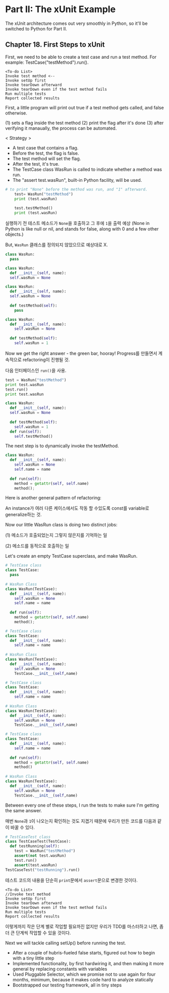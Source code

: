 # Part II: The xUnit Example
The xUnit architecture comes out very smoothly in Python, so it'll be switched to Python for Part II.

## Chapter 18. First Steps to xUnit
First, we need to be able to create a test case and run a test method. 
For example: TestCase("testMethod").run().


```
<To-do List>
Invoke test method <--
Invoke setUp first
Invoke tearDown afterward
Invoke tearDown even if the test method fails 
Run multiple tests
Report collected results
```

First, a little program will print out true if a test method gets called, and false otherwise.

(1) sets a flag inside the test method
(2) print the flag after it's done
(3) after verifying it manaually, the process can be automated.


< Strategy >

- A test case that contains a flag.
- Before the test, the flag is false.
- The test method will set the flag.
- After the test, it's true.
- The TestCase class WasRun is called to indicate whether a method was run.
- The "assert test.wasRun",  built-in Python facility, will be used.

```python
# to print "None" before the method was run, and "1" afterward. 
    test= WasRun("testMethod") 
    print (test.wasRun)
    
    test.testMethod() 
    print (test.wasRun)
```







실행하기 전 테스트 메소드가  `None`을 호출하고 그 후에 `1`을 출력 예상 (None in Python 
is like null or nil, and stands for false, along with 0 and a few other objects.)

But, `WasRun` 클래스를 정의되지 않았으므로 예상대로 X.
```python
class WasRun:
  pass
```

```python
class WasRun:
  def __init__(self, name):
  self.wasRun = None
```

```python
class WasRun:
  def __init__(self, name):
  self.wasRun = None
  
  def testMethod(self):
    pass
```

```python
class WasRun:
  def __init__(self, name):
    self.wasRun = None
  
  def testMethod(self):
    self.wasRun = 1
```

Now we get the right answer - the green bar, hooray! Progress를 만들면서 계속적으로 refactoring이 진행될 것.

다음 인터페이스인 `run()`을 사용.


```python
test = WasRun("testMethod")
print test.wasRun
test.run()
print test.wasRun
```

```python
class WasRun:
  def __init__(self, name):
  self.wasRun = None
  
  def testMethod(self):
    self.wasRun = 1
  def run(self):
    self.testMethod()
```
The next step is to dynamically invoke the testMethod.

```python
class WasRun:
  def __init__(self, name):
    self.wasRun = None
    self.name = name
  
  def run(self):
    method = getattr(self, self.name)
    method(); 
```

Here is another general pattern of refactoring:


An instance가 여러 다른 케이스에서도 작동 할 수있도록 const를 variable로 generalize하는 것.

Now our little WasRun class is doing two distinct jobs: 

(1) 메소드가 호출되었는지 그렇지 않은지를 기억하는 일

(2) 메소드를 동적으로 호출하는 일

Let's create an empty TestCase superclass, and make WasRun.

```python
# TestCase class
class TestCase:
  pass
  
# WasRun Class
class WasRun(TestCase):
  def __init__(self, name):
    self.wasRun = None
    self.name = name
  
  def run(self):
    method = getattr(self, self.name)
    method(); 
```

```python
# TestCase class
class TestCase:
  def __init__(self, name):
    self.name = name
    
# WasRun Class
class WasRun(TestCase):
  def __init__(self, name):
    self.wasRun = None
    TestCase.__init__(self,name)
```

```python
# TestCase class
class TestCase:
  def __init__(self, name):
    self.name = name
    
# WasRun Class
class WasRun(TestCase):
  def __init__(self, name):
    self.wasRun = None
    TestCase.__init__(self,name)
```

```python
# TestCase class
class TestCase:
  def __init__(self, name):
    self.name = name
	
  def run(self):
    method = getattr(self, self.name)
    method()
    
# WasRun Class
class WasRun(TestCase):
  def __init__(self, name):
    self.wasRun = None
    TestCase.__init__(self,name)
```
Between every one of these steps, I run the tests to make sure I'm getting the same answer.

매번 `None`과 `1`이 나오는지 확인하는 것도 지겹기 때문에 우리가 만든 코드를 다음과 같이 바꿀 수 있다.

```python
# TestCaseTest class
class TestCaseTest(TestCase):
  def testRunning(self):
    test = WasRun("testMethod")
    assert(not test.wasRun)
    test.run()
    assert(test.wasRun)
TestCaseTest("testRunning").run()
```

테스트 코드의 내용을 단순히 `print`문에서 `assert`문으로 변경한 것이다.

```
<To-do List>
//Invoke test method
Invoke setUp first
Invoke tearDown afterward
Invoke tearDown even if the test method fails 
Run multiple tests
Report collected results
```


이렇게까지 작은 단계 별로 작업할 필요까진 없지만 우리가 TDD를 마스터하고 나면, 좀 더 큰 단계씩 작업할 수 있을 것이다. 

Next we will tackle calling setUp() before running the test.

- After a couple of hubris-fueled false starts, figured out how to begin with a tiny little step 
- Implemented functionality, by first hardwiring it, and then making it more general by
replacing constants with variables
- Used Pluggable Selector, which we promise not to use again for four months, minimum, 
because it makes code hard to analyze statically
- Bootstrapped our testing framework, all in tiny steps

